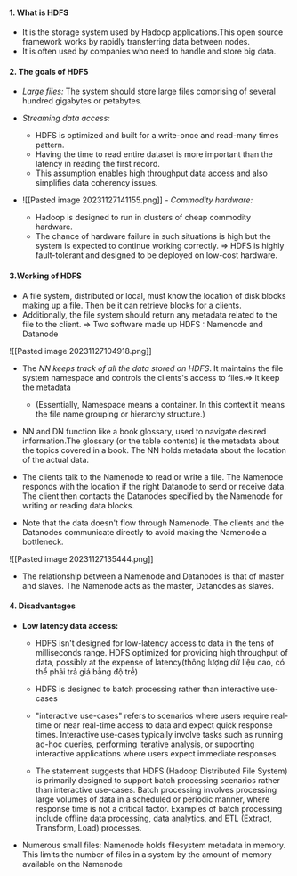 #### 1. What is HDFS
- It is the storage system used by Hadoop applications.This open source framework works by rapidly transferring data between nodes.
- It is often used by companies who need to handle and store big data.

#### 2. The goals of HDFS
- *Large files:* The system should store large files comprising of several hundred gigabytes or petabytes.
- *Streaming data access:* 
	- HDFS is optimized and built for a  write-once and read-many times pattern.
	- Having the time to read entire dataset is more important than the latency in reading the first record.
	- This assumption enables high throughput data access and also simplifies data coherency issues.

- ![[Pasted image 20231127141155.png]]
 *- Commodity hardware:* 
	 - Hadoop is designed to run in clusters of cheap commodity hardware. 
	 - The chance of hardware failure in such situations is high but the system is expected to continue working correctly. => HDFS is highly fault-tolerant and designed to be deployed on low-cost hardware.
#### 3.Working of HDFS

- A file system, distributed or local, must know the location of disk blocks making up a file. Then be it can retrieve blocks for a clients.
- Additionally, the file system should return any metadata related to the file to the client.
=> Two software made up HDFS : Namenode and Datanode

![[Pasted image 20231127104918.png]]

- The *NN keeps track of all the data stored on HDFS*. It maintains the file system namespace and controls the clients's access to files.=> it keep the metadata
  
  - (Essentially, Namespace means a container. In this context it means the file name grouping or hierarchy structure.)
- NN and DN function like a book glossary, used to navigate desired information.The glossary (or the table contents) is the metadata about the topics covered in a book. The NN holds metadata about the location of the actual data.

- The clients talk to the Namenode to read or write a file. The Namenode responds with the location if the right Datanode to send or receive data. The client then contacts the Datanodes specified by the Namenode for writing or reading data blocks. 
- Note that the data doesn't flow through Namenode. The clients and the Datanodes communicate directly to avoid making the Namenode a bottleneck. 

![[Pasted image 20231127135444.png]]


- The relationship between a Namenode and Datanodes is that of master and slaves. The Namenode acts as the master, Datanodes as slaves.

#### 4. Disadvantages
- **Low latency data access:**
	- HDFS isn't designed for low-latency access to data in the tens of milliseconds range. HDFS optimized for providing high throughput of data, possibly at the expense of latency(thông lượng dữ liệu cao, có thể phải trả giá bằng độ trễ)
	- HDFS is designed to batch processing  rather than interactive use-cases
	- "interactive use-cases" refers to scenarios where users require real-time or near real-time access to data and expect quick response times. Interactive use-cases typically involve tasks such as running ad-hoc queries, performing iterative analysis, or supporting interactive applications where users expect immediate responses.

	- The statement suggests that HDFS (Hadoop Distributed File System) is primarily designed to support batch processing scenarios rather than interactive use-cases. Batch processing involves processing large volumes of data in a scheduled or periodic manner, where response time is not a critical factor. Examples of batch processing include offline data processing, data analytics, and ETL (Extract, Transform, Load) processes.
- Numerous small files: Namenode holds filesystem metadata in memory. This limits the number of files in a system by the amount of memory available on the Namenode